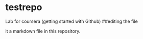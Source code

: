 # testrepo
Lab for coursera (getting started with Github)
##editing the file

it a markdown file in this repository.

